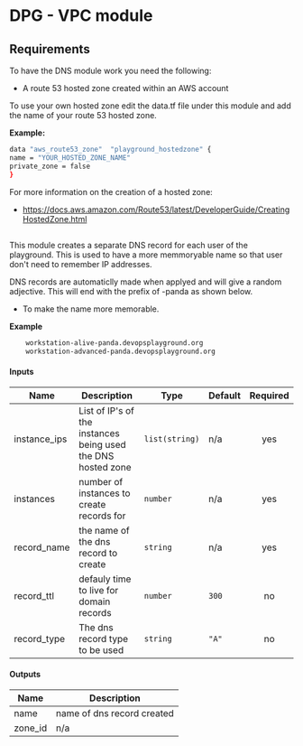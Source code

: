 # DPG - VPC module
## Requirements

To have the DNS module work you need the following:

- A route 53 hosted zone created within an AWS account

To use your own hosted zone edit the data.tf file under this module
and add the name of your route 53 hosted zone.

**Example:**

```bash
data "aws_route53_zone"  "playground_hostedzone" {
name = "YOUR_HOSTED_ZONE_NAME" 
private_zone = false
}
```
For more information on the creation of a hosted zone:
 - https://docs.aws.amazon.com/Route53/latest/DeveloperGuide/CreatingHostedZone.html
##

This module creates a separate DNS record for each user of the playground. 
This is used to have a more memmoryable name so that user don't need to remember IP addresses. 

DNS records are automaticlly made when applyed and will give a random adjective.
This will end with the prefix of -panda as shown below.
- To make the name more memorable. 

**Example**

```bash
    workstation-alive-panda.devopsplayground.org
    workstation-advanced-panda.devopsplayground.org
```
#### Inputs

| Name | Description | Type | Default | Required |
|------|-------------|------|---------|:--------:|
| instance_ips | List of IP's of the instances being used  the DNS hosted zone | `list(string)` | n/a | yes |
| instances | number of instances to create records for | `number` | n/a | yes |
| record_name | the name of the dns record to create | `string` | n/a | yes |
| record_ttl | defauly time to live for domain records | `number` | `300` | no |
| record_type | The dns record type to be used | `string` | `"A"` | no |

#### Outputs

| Name | Description |
|------|-------------|
| name | name of dns record created |
| zone_id | n/a |

